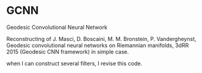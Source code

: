 # GCNN
Geodesic Convolutional Neural Network

Reconstructing of J. Masci, D. Boscaini, M. M. Bronstein, P. Vandergheynst, Geodesic convolutional neural networks on Riemannian manifolds, 3dRR 2015 (Geodesic CNN framework) in simple case. 

when I can construct several filters, I revise this code.  
